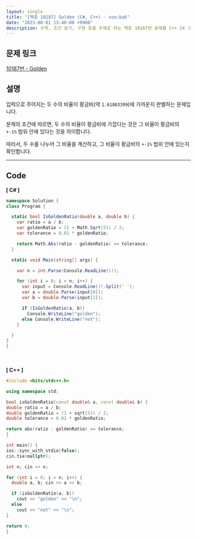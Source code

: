 ```yaml
---
layout: single
title: "[백준 10187] Golden (C#, C++) - soo:bak"
date: "2023-08-01 13:40:00 +0900"
description: 수학, 조건 분기, 구현 등을 주제로 하는 백준 10187번 문제를 C++ C# 으로 풀이 및 해설
---
```


## 문제 링크
  [10187번 - Golden](https://www.acmicpc.net/problem/10187)

## 설명
입력으로 주어지는 두 수의 비율이 황금비(약 `1.61803399`)에 가까운지 판별하는 문제입니다. <br>

문제의 조건에 따르면, 두 수의 비율이 황금비에 가깝다는 것은 그 비율이 황금비의 `+-1%` 범위 안에 있다는 것을 의미합니다. <br>

따라서, 두 수를 나누어 그 비율을 계산하고, 그 비율이 황금비의 `+-1%` 범위 안에 있는지 확인합니다. <br>

- - -

## Code
<b>[ C# ] </b>
<br>

  ```c#
namespace Solution {
  class Program {

    static bool IsGoldenRatio(double a, double b) {
      var ratio = a / b;
      var goldenRatio = (1 + Math.Sqrt(5)) / 2;
      var tolerance = 0.01 * goldenRatio;

      return Math.Abs(ratio - goldenRatio) <= tolerance;
    }

    static void Main(string[] args) {

      var n = int.Parse(Console.ReadLine()!);

      for (int i = 0; i < n; i++) {
        var input = Console.ReadLine()!.Split(' ');
        var a = double.Parse(input[0]);
        var b = double.Parse(input[1]);

        if (IsGoldenRatio(a, b))
          Console.WriteLine("golden");
        else Console.WriteLine("not");
      }

    }
  }
}
  ```
<br><br>
<b>[ C++ ] </b>
<br>

  ```c++
#include <bits/stdc++.h>

using namespace std;

bool isGoldenRatio(const double& a, const double& b) {
  double ratio = a / b;
  double goldenRatio = (1 + sqrt(5)) / 2;
  double tolerance = 0.01 * goldenRatio;

  return abs(ratio - goldenRatio) <= tolerance;
}

int main() {
  ios::sync_with_stdio(false);
  cin.tie(nullptr);

  int n; cin >> n;

  for (int i = 0; i < n; i++) {
    double a, b; cin >> a >> b;

    if (isGoldenRatio(a, b))
      cout << "golden" << "\n";
    else
      cout << "not" << "\n";
  }

  return 0;
}
  ```
